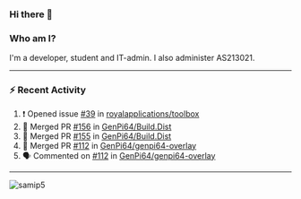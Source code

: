 ### Hi there 👋

### Who am I?
I'm a developer, student and IT-admin. I also administer AS213021.

---
### :zap: Recent Activity
<!--START_SECTION:activity-->
1. ❗️ Opened issue [#39](https://github.com/royalapplications/toolbox/issues/39) in [royalapplications/toolbox](https://github.com/royalapplications/toolbox)
2. 🎉 Merged PR [#156](https://github.com/GenPi64/Build.Dist/pull/156) in [GenPi64/Build.Dist](https://github.com/GenPi64/Build.Dist)
3. 🎉 Merged PR [#155](https://github.com/GenPi64/Build.Dist/pull/155) in [GenPi64/Build.Dist](https://github.com/GenPi64/Build.Dist)
4. 🎉 Merged PR [#112](https://github.com/GenPi64/genpi64-overlay/pull/112) in [GenPi64/genpi64-overlay](https://github.com/GenPi64/genpi64-overlay)
5. 🗣 Commented on [#112](https://github.com/GenPi64/genpi64-overlay/issues/112) in [GenPi64/genpi64-overlay](https://github.com/GenPi64/genpi64-overlay)
<!--END_SECTION:activity-->
---

<img align="center" src="https://github-readme-stats.vercel.app/api?username=samip5&show_icons=true" alt="samip5" />

